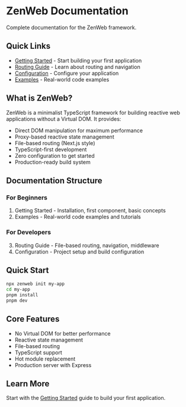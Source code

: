 # ZenWeb Documentation

Complete documentation for the ZenWeb framework.

## Quick Links

- [Getting Started](./GETTING_STARTED.md) - Start building your first application
- [Routing Guide](./ROUTING_GUIDE.md) - Learn about routing and navigation
- [Configuration](./CONFIGURATION.md) - Configure your application
- [Examples](./EXAMPLES.md) - Real-world code examples

## What is ZenWeb?

ZenWeb is a minimalist TypeScript framework for building reactive web applications without a Virtual DOM. It provides:

- Direct DOM manipulation for maximum performance
- Proxy-based reactive state management
- File-based routing (Next.js style)
- TypeScript-first development
- Zero configuration to get started
- Production-ready build system

## Documentation Structure

### For Beginners

1. Getting Started - Installation, first component, basic concepts
2. Examples - Real-world code examples and tutorials

### For Developers

3. Routing Guide - File-based routing, navigation, middleware
4. Configuration - Project setup and build configuration

## Quick Start

```bash
npx zenweb init my-app
cd my-app
pnpm install
pnpm dev
```

## Core Features

- No Virtual DOM for better performance
- Reactive state management
- File-based routing
- TypeScript support
- Hot module replacement
- Production server with Express

## Learn More

Start with the [Getting Started](./GETTING_STARTED.md) guide to build your first application.
